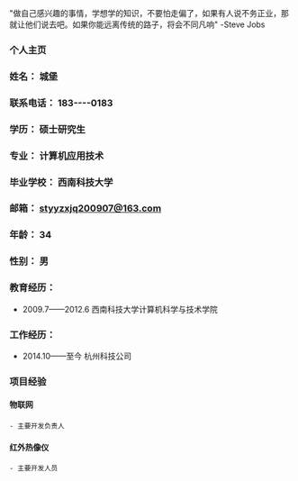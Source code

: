 "做自己感兴趣的事情，学想学的知识，不要怕走偏了，如果有人说不务正业，那就让他们说去吧。如果你能远离传统的路子，将会不同凡响" -Steve Jobs




### 个人主页
### 姓名： 城堡
### 联系电话： 183----0183 
### 学历： 硕士研究生
### 专业： 计算机应用技术
### 毕业学校： 西南科技大学
### 邮箱： styyzxjq200907@163.com
### 年龄： 34
### 性别： 男

### 教育经历： 
  - 2009.7——2012.6 西南科技大学计算机科学与技术学院
  

### 工作经历：
  - 2014.10——至今 杭州科技公司
  
### 项目经验
  #### 物联网
    - 主要开发负责人
    
  #### 红外热像仪
    - 主要开发人员

